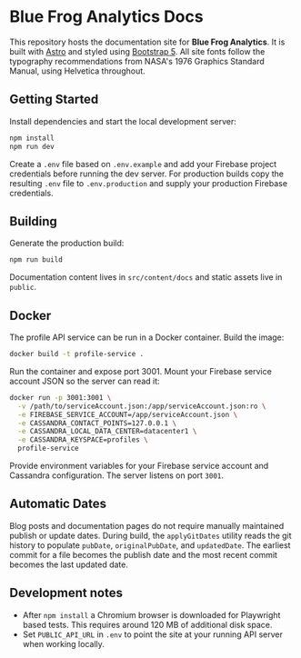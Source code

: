 # Blue Frog Analytics Docs

This repository hosts the documentation site for **Blue Frog Analytics**. It is built with [Astro](https://astro.build) and styled using [Bootstrap&nbsp;5](https://getbootstrap.com). All site fonts follow the typography recommendations from NASA's 1976 Graphics Standard Manual, using Helvetica throughout.

## Getting Started

Install dependencies and start the local development server:

```bash
npm install
npm run dev
```

Create a `.env` file based on `.env.example` and add your Firebase project
credentials before running the dev server. For production builds copy the
resulting `.env` file to `.env.production` and supply your production
Firebase credentials.

## Building

Generate the production build:

```bash
npm run build
```

Documentation content lives in `src/content/docs` and static assets live in `public`.

## Docker

The profile API service can be run in a Docker container. Build the image:

```bash
docker build -t profile-service .
```

Run the container and expose port 3001. Mount your Firebase service account JSON so the server can read it:

```bash
docker run -p 3001:3001 \
  -v /path/to/serviceAccount.json:/app/serviceAccount.json:ro \
  -e FIREBASE_SERVICE_ACCOUNT=/app/serviceAccount.json \
  -e CASSANDRA_CONTACT_POINTS=127.0.0.1 \
  -e CASSANDRA_LOCAL_DATA_CENTER=datacenter1 \
  -e CASSANDRA_KEYSPACE=profiles \
  profile-service
```

Provide environment variables for your Firebase service account and Cassandra configuration. The server listens on port `3001`.

## Automatic Dates

Blog posts and documentation pages do not require manually maintained publish or
update dates. During build, the `applyGitDates` utility reads the git history to
populate `pubDate`, `originalPubDate`, and `updatedDate`. The earliest commit
for a file becomes the publish date and the most recent commit becomes the last
updated date.

## Development notes
- After `npm install` a Chromium browser is downloaded for Playwright based
  tests. This requires around 120 MB of additional disk space.
- Set `PUBLIC_API_URL` in `.env` to point the site at your running API server
  when working locally.
